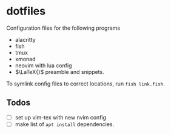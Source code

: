 # dotfiles
Configuration files for the following programs
- alacritty
- fish 
- tmux
- xmonad
- neovim with lua config
- $\LaTeX{}$ preamble and snippets.

To symlink config files to correct locations, run `fish link.fish`.

## Todos
- [ ] set up vim-tex with new nvim config
- [ ] make list of `apt install` dependencies.
